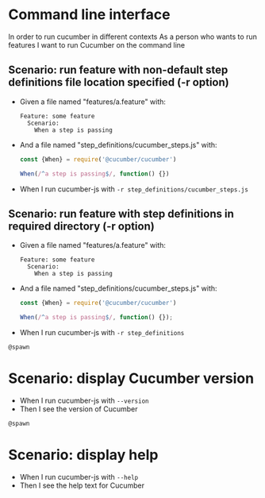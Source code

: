 # Command line interface
In order to run cucumber in different contexts
As a person who wants to run features
I want to run Cucumber on the command line

## Scenario: run feature with non-default step definitions file location specified (-r option)

* Given a file named "features/a.feature" with:
  ```gherkin
  Feature: some feature
    Scenario:
      When a step is passing
  ```
* And a file named "step_definitions/cucumber_steps.js" with:
  ```javascript
  const {When} = require('@cucumber/cucumber')

  When(/^a step is passing$/, function() {})
  ```
* When I run cucumber-js with `-r step_definitions/cucumber_steps.js`

## Scenario: run feature with step definitions in required directory (-r option)

* Given a file named "features/a.feature" with:
  ```gherkin
  Feature: some feature
    Scenario:
      When a step is passing
  ```
* And a file named "step_definitions/cucumber_steps.js" with:
  ```javascript
  const {When} = require('@cucumber/cucumber')

  When(/^a step is passing$/, function() {});
  ```
* When I run cucumber-js with `-r step_definitions`

`@spawn`
# Scenario: display Cucumber version

* When I run cucumber-js with `--version`
* Then I see the version of Cucumber

`@spawn`
# Scenario: display help
* When I run cucumber-js with `--help`
* Then I see the help text for Cucumber
